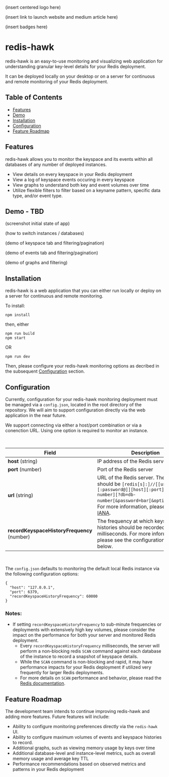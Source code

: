(insert centered logo here)

(insert link to launch website and medium article here)

(insert badges here)
# redis-hawk

redis-hawk is an easy-to-use monitoring and visualizing web application for understanding granular key-level details for your Redis deployment.

It can be deployed locally on your desktop or on a server for continuous and remote monitoring of your Redis deployment.

## Table of Contents

* [Features](##Features)
* [Demo](##Demo)
* [Installation](##Installation)
* [Configuration](##Configuration)
* [Feature Roadmap](##feature-roadmap)

## Features

redis-hawk allows you to monitor the keyspace and its events within all databases of any number of deployed instances.

* View details on every keyspace in your Redis deployment
* View a log of keyspace events occuring in every keyspace
* View graphs to understand both key and event volumes over time
* Utilize flexible filters to filter based on a keyname pattern, specific data type, and/or event type.

## Demo - TBD

(screenshot initial state of app)

(how to switch instances / databases)

(demo of keyspace tab and filtering/pagination)

(demo of events tab and filtering/pagination)

(demo of graphs and filtering)


## Installation

redis-hawk is a web application that you can either run locally or deploy on a server for continuous and remote monitoring.

To install: 

```
npm install
```
then, either

```
npm run build
npm start
```

OR 

```
npm run dev
```

Then, please configure your redis-hawk monitoring options as decribed in the subsequent [Configuration](##Configuration) section.
## Configuration

Currently, configuration for your redis-hawk monitoring deployment must be managed via a `config.json`, located in the root directory of the repository. We will aim to support configuration directly via the web application in the near future.

We support connecting via either a host/port combination or via a conenction URL. Using one option is required to monitor an instance.

<br/>

| Field | Description |
| --- | --- |
| **host** (string) | IP address of the Redis server |
| **port** (number) | Port of the Redis server |
| **url** (string) | URL of the Redis server. The format should be `[redis[s]:]//[[user][:password@]][host][:port][/db-number][?db=db-number[&password=bar[&option=value]]]`. For more information, please reference [IANA](https://www.iana.org/assignments/uri-schemes/prov/redis).|
| **recordKeyspaceHistoryFrequency** (number) | The frequency at which keyspace histories should be recorded, in milliseconds. For more information, please see the configuration notes below. |

<br/>

The `config.json` defaults to monitoring the default local Redis instance via the following configuration options:

```
{
  "host": "127.0.0.1",
  "port": 6379,
  "recordKeyspaceHistoryFrequency": 60000
}
```
### Notes:

* If setting `recordKeyspaceHistoryFrequency` to sub-minute frequencies or deployments with extensively high key volumes, please consider the impact on the performance for both your server and monitored Redis deployment.
  * Every `recordKeyspaceHistoryFrequency` milliseconds, the server will perform a non-blocking redis `SCAN` command against each database of the instance to record a snapshot of keyspace details.
  * While the `SCAN` command is non-blocking and rapid, it may have performance impacts for your Redis deployment if utilized very frequently for larger Redis deployments.
  * For more details on `SCAN` performance and behavior, please read the [Redis documentation](https://redis.io/commands/scan).

<a name="feature-roadmap"></a>
## Feature Roadmap

The development team intends to continue improving redis-hawk and adding more features. Future features will include:

* Ability to configure monitoring preferences directly via the `redis-hawk` UI.
* Ability to configure maximum volumes of events and keyspace histories to record.
* Additional graphs, such as viewing memory usage by keys over time
* Additional database-level and instance-level metrics, such as overall memory usage and average key TTL
* Performance recommendations based on observed metrics and patterns in your Redis deployment